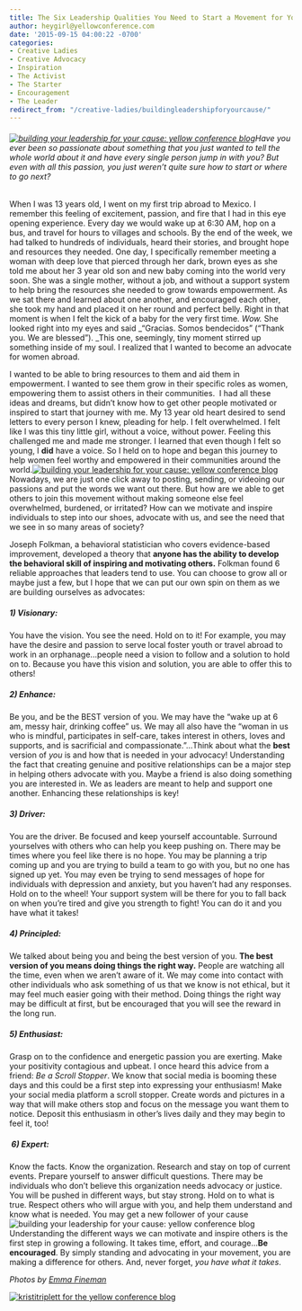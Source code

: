 ```yaml
---
title: The Six Leadership Qualities You Need to Start a Movement for Your Cause
author: heygirl@yellowconference.com
date: '2015-09-15 04:00:22 -0700'
categories:
- Creative Ladies
- Creative Advocacy
- Inspiration
- The Activist
- The Starter
- Encouragement
- The Leader
redirect_from: "/creative-ladies/buildingleadershipforyourcause/"
---
```


###### [![building your leadership for your cause: yellow conference blog](http://yellowconference.com/wp-content/uploads/2015/09/tuesday4.jpg)](http://yellowconference.com/wp-content/uploads/2015/09/tuesday4.jpg)Have you ever been so passionate about something that you just wanted to tell the whole world about it and have every single person jump in with you? But even with all this passion, you just weren’t quite sure how to start or where to go next?

When I was 13 years old, I went on my first trip abroad to Mexico. I remember this feeling of excitement, passion, and fire that I had in this eye opening experience. Every day we would wake up at 6:30 AM, hop on a bus, and travel for hours to villages and schools. By the end of the week, we had talked to hundreds of individuals, heard their stories, and brought hope and resources they needed. One day, I specifically remember meeting a woman with deep love that pierced through her dark, brown eyes as she told me about her 3 year old son and new baby coming into the world very soon. She was a single mother, without a job, and without a support system to help bring the resources she needed to grow towards empowerment. As we sat there and learned about one another, and encouraged each other, she took my hand and placed it on her round and perfect belly. Right in that moment is when I felt the kick of a baby for the very first time. _Wow._ She looked right into my eyes and said _“Gracias. Somos bendecidos” (“Thank you. We are blessed”). _This one, seemingly, tiny moment stirred up something inside of my soul. I realized that I wanted to become an advocate for women abroad.

I wanted to be able to bring resources to them and aid them in empowerment. I wanted to see them grow in their specific roles as women, empowering them to assist others in their communities.  I had all these ideas and dreams, but didn’t know how to get other people motivated or inspired to start that journey with me. My 13 year old heart desired to send letters to every person I knew, pleading for help. I felt overwhelmed. I felt like I was this tiny little girl, without a voice, without power. Feeling this challenged me and made me stronger. I learned that even though I felt so young, I **did** have a voice. So I held on to hope and began this journey to help women feel worthy and empowered in their communities around the world.[![building your leadership for your cause: yellow conference blog](http://yellowconference.com/wp-content/uploads/2015/09/tuesday2.jpg)](http://yellowconference.com/wp-content/uploads/2015/09/tuesday2.jpg)Nowadays, we are just one click away to posting, sending, or videoing our passions and put the words we want out there. But how are we able to get others to join this movement without making someone else feel overwhelmed, burdened, or irritated? How can we motivate and inspire individuals to step into our shoes, advocate with us, and see the need that we see in so many areas of society?

Joseph Folkman, a behavioral statistician who covers evidence-based improvement, developed a theory that **anyone has the ability to develop the behavioral skill of inspiring and motivating others.** Folkman found 6 reliable approaches that leaders tend to use. You can choose to grow all or maybe just a few, but I hope that we can put our own spin on them as we are building ourselves as advocates:

##### 1) **_Visionary_**:

You have the vision. You see the need. Hold on to it! For example, you may have the desire and passion to serve local foster youth or travel abroad to work in an orphanage...people need a vision to follow and a solution to hold on to. Because you have this vision and solution, you are able to offer this to others!

##### 2) **_Enhance_**:

Be you, and be the BEST version of you. We may have the “wake up at 6 am, messy hair, drinking coffee” us. We may all also have the “woman in us who is mindful, participates in self-care, takes interest in others, loves and supports, and is sacrificial and compassionate.”…Think about what the **best** version of _you_ is and how that is needed in your advocacy! Understanding the fact that creating genuine and positive relationships can be a major step in helping others advocate with you. Maybe a friend is also doing something you are interested in. We as leaders are meant to help and support one another. Enhancing these relationships is key!

##### 3) **_Driver_**:

You are the driver. Be focused and keep yourself accountable. Surround yourselves with others who can help you keep pushing on. There may be times where you feel like there is no hope. You may be planning a trip coming up and you are trying to build a team to go with you, but no one has signed up yet. You may even be trying to send messages of hope for individuals with depression and anxiety, but you haven’t had any responses. Hold on to the wheel! Your support system will be there for you to fall back on when you’re tired and give you strength to fight! You can do it and you have what it takes!

##### 4) **_Principled_**:

We talked about being you and being the best version of you. **The best version of you means doing things the right way.** People are watching all the time, even when we aren’t aware of it. We may come into contact with other individuals who ask something of us that we know is not ethical, but it may feel much easier going with their method. Doing things the right way may be difficult at first, but be encouraged that you will see the reward in the long run.

##### 5) **_Enthusiast_**:

Grasp on to the confidence and energetic passion you are exerting. Make your positivity contagious and upbeat. I once heard this advice from a friend: _Be a Scroll Stopper_. We know that social media is booming these days and this could be a first step into expressing your enthusiasm! Make your social media platform a scroll stopper. Create words and pictures in a way that will make others stop and focus on the message you want them to notice. Deposit this enthusiasm in other’s lives daily and they may begin to feel it, too!

#####  6) **_Expert_**:

Know the facts. Know the organization. Research and stay on top of current events. Prepare yourself to answer difficult questions. There may be individuals who don’t believe this organization needs advocacy or justice. You will be pushed in different ways, but stay strong. Hold on to what is true. Respect others who will argue with you, and help them understand and know what is needed. You may get a new follower of your cause![![building your leadership for your cause: yellow conference blog](http://yellowconference.com/wp-content/uploads/2015/09/Tuesday.jpg)](http://yellowconference.com/wp-content/uploads/2015/09/Tuesday.jpg)Understanding the different ways we can motivate and inspire others is the first step in growing a following. It takes time, effort, and courage...**Be encouraged**. By simply standing and advocating in your movement, you are making a difference for others. And, never forget, _you have what it takes_.

_Photos by [Emma Fineman](http://emma-fineman.squarespace.com/blog/)_

[![kristitriplett for the yellow conference blog](http://yellowconference.com/wp-content/uploads/2015/09/kristitriplett1.jpg)](https://endearingtraveler.wordpress.com/)
